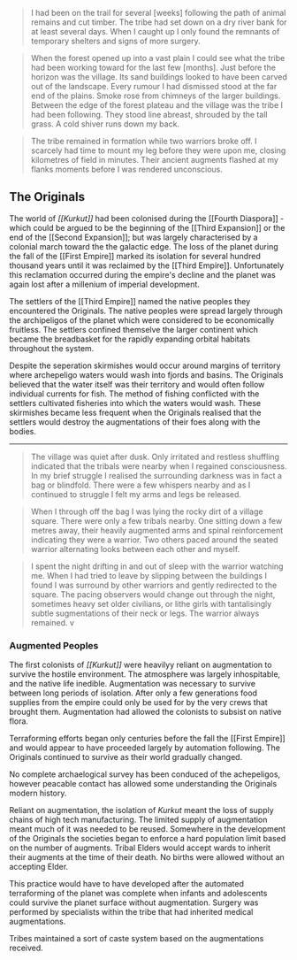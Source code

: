 > I had been on the trail for several [weeks] following the path of animal remains and cut timber. The tribe had set down on a dry river bank for at least several days. When I caught up I only found the remnants of temporary shelters and signs of more surgery.  

> When the forest opened up into a vast plain I could see what the tribe had been working toward for the last few [months]. Just before the horizon was the village. Its sand buildings looked to have been carved out of the landscape. Every rumour I had dismissed stood at the far end of the plains. Smoke rose from chimneys of the larger buildings. Between the edge of the forest plateau and the village was the tribe I had been following. They stood line abreast, shrouded by the tall grass. A cold shiver runs down my back.  

> The tribe remained in formation while two warriors broke off. I scarcely had time to mount my leg before they were upon me, closing kilometres of field in minutes. Their ancient augments flashed at my flanks moments before I was rendered unconscious. 

## The Originals  

The world of *[[Kurkut]]* had been colonised during the [[Fourth Diaspora]] - which could be argued to be the beginning of the [[Third Expansion]] or the end of the [[Second Expansion]]; but was largely characterised by a colonial march toward the the galactic edge. The loss of the planet during the fall of the [[First Empire]] marked its isolation for several hundred thousand years until it was reclaimed by the [[Third Empire]]. Unfortunately this reclamation occurred during the empire's decline and the planet was again lost after a millenium of imperial development.  

The settlers of the [[Third Empire]] named the native peoples they encountered the Originals. The native peoples were spread largely through the archipeligos of the planet which were considered to be economically fruitless. The settlers confined themselve the larger continent which became the breadbasket for the rapidly expanding orbital habitats throughout the system. 

Despite the seperation skirmishes would occur around margins of territory where archepeligo waters would wash into fjords and basins. The Originals believed that the water itself was their territory and would often follow individual currents for fish. The method of fishing conflicted with the settlers cultivated fisheries into which the waters would wash.  These skirmishes became less frequent when the Originals realised that the settlers would destroy the augmentations of their foes along with the bodies.  


***

> The village was quiet after dusk. Only irritated and restless shuffling indicated that the tribals were nearby when I regained consciousness.  In my brief struggle I realised the surrounding darkness was in fact a bag or blindfold. There were a few whispers nearby and as I continued to struggle I felt my arms and legs be released. 

> When I through off the bag I was lying the rocky dirt of a village square. There were only a few tribals nearby. One sitting down a few metres away, their heavily augmented arms and spinal reinforcement indicating they were a warrior. Two others paced around the seated warrior alternating looks between each other and myself.   

> I spent the night drifting in and out of sleep with the warrior watching me. When I had tried to leave by slipping between the buildings I found I was surround by other warriors and gently redirected to the square. The pacing observers would change out through the night, sometimes heavy set older civilians, or lithe girls with tantalisingly subtle sugmentations of their neck or legs. The warrior always remained. v

### Augmented Peoples  

The first colonists of *[[Kurkut]]* were heavilyy reliant on augmentation to survive the hostile environment. The atmosphere was largely inhospitable, and the native life inedible. Augmentation was necessary to survive between long periods of isolation. After only a few generations food supplies from the empire could only be used for by the very crews that brought them. Augmentation had allowed the colonists to subsist on native flora.  

Terraforming efforts began only centuries before the fall the [[First Empire]] and would appear to have proceeded largely by automation following. The Originals continued to survive as their world gradually changed.   

No complete archaelogical survey has been conduced of the achepeligos, however peacable contact has allowed some understanding the Originals modern history.   

Reliant on augmentation, the isolation of *Kurkut* meant the loss of supply chains of high tech manufacturing. The limited supply of augmentation meant much of it was needed to be reused. Somewhere in the development of the Originals the societies began to enforce a hard population limit based on the number of augments. Tribal Elders would accept wards to inherit their augments at the time of their death.  No births were allowed without an accepting Elder. 

This practice would have to have developed after the automated terraforming of the planet was complete when infants and adolescents could survive the planet surface without augmentation. Surgery was performed by specialists within the tribe that had inherited medical augmentations.  

Tribes maintained a sort of caste system based on the augmentations received. 